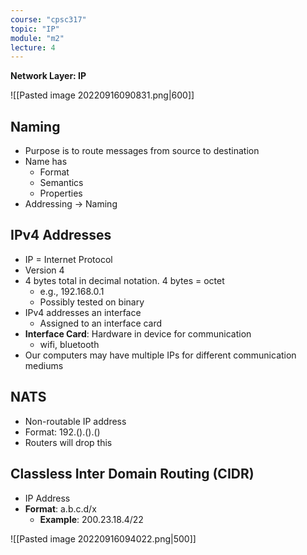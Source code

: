 ```yaml
---
course: "cpsc317"
topic: "IP"
module: "m2"
lecture: 4
---
```


**Network Layer: IP**

![[Pasted image 20220916090831.png|600]]


## Naming
- Purpose is to route messages from source to destination
- Name has
    - Format
    - Semantics
    - Properties
- Addressing -> Naming


## IPv4 Addresses
- IP = Internet Protocol
- Version 4
- 4 bytes total in decimal notation. 4 bytes = octet
    - e.g., 192.168.0.1
    - Possibly tested on binary
- IPv4 addresses an interface
    - Assigned to an interface card
- **Interface Card**: Hardware in device for communication
    - wifi, bluetooth
- Our computers may have multiple IPs for different communication mediums


## NATS
- Non-routable IP address
- Format: 192.().().()
- Routers will drop this


## Classless Inter Domain Routing (CIDR)
- IP Address
- **Format**: a.b.c.d/x
    - **Example**: 200.23.18.4/22

![[Pasted image 20220916094022.png|500]]